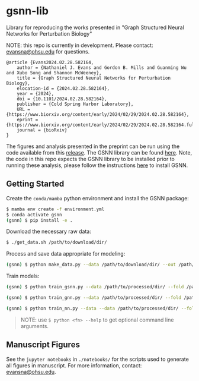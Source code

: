 # gsnn-lib
Library for reproducing the works presented in "Graph Structured Neural Networks for Perturbation Biology"

NOTE: this repo is currently in development. Please contact: evansna@ohsu.edu for questions. 

```
@article {Evans2024.02.28.582164,
	author = {Nathaniel J. Evans and Gordon B. Mills and Guanming Wu and Xubo Song and Shannon McWeeney},
	title = {Graph Structured Neural Networks for Perturbation Biology},
	elocation-id = {2024.02.28.582164},
	year = {2024},
	doi = {10.1101/2024.02.28.582164},
	publisher = {Cold Spring Harbor Laboratory},
	URL = {https://www.biorxiv.org/content/early/2024/02/29/2024.02.28.582164},
	eprint = {https://www.biorxiv.org/content/early/2024/02/29/2024.02.28.582164.full.pdf},
	journal = {bioRxiv}
}
```

The figures and analysis presented in the preprint can be run using the code available from this [release](https://github.com/nathanieljevans/GSNN/releases/tag/v1.0.0). The GSNN library can be found [here](https://github.com/nathanieljevans/GSNN). Note, the code in this repo expects the GSNN library to be installed prior to running these analysis, please follow the instructions [here](https://github.com/nathanieljevans/GSNN/README.md) to install GSNN.


## Getting Started

Create the `conda/mamba` python environment and install the GSNN package: 
```bash 
$ mamba env create -f environment.yml 
$ conda activate gsnn 
(gsnn) $ pip install -e .
```

Download the necessary raw data: 
```bash 
$ ./get_data.sh /path/to/download/dir/
```

Process and save data appropriate for modeling: 
```bash 
(gsnn) $ python make_data.py --data /path/to/download/dir/ --out /path/to/processed/dir/ --pathways R-HSA-9006934 --feature_space landmark best-inferred --targetome_targets
```

Train models: 
```bash 
(gsnn) $ python train_gsnn.py --data /path/to/processed/dir/ --fold /path/to/data/partitions/dir/ --out /path/to/output/ 

(gsnn) $ python train_gnn.py --data /path/to/processed/dir/ --fold /path/to/data/partitions/dir/ --out /path/to/output/ 

(gsnn) $ python train_nn.py --data --data /path/to/processed/dir/ --fold /path/to/data/partitions/dir/ --out /path/to/output/
```

> NOTE: use ```$ python <fn> --help``` to get optional command line arguments. 

## Manuscript Figures 

See the `jupyter notebooks` in `./notebooks/` for the scripts used to generate all figures in manuscript. For more information, contact: evansna@ohsu.edu. 